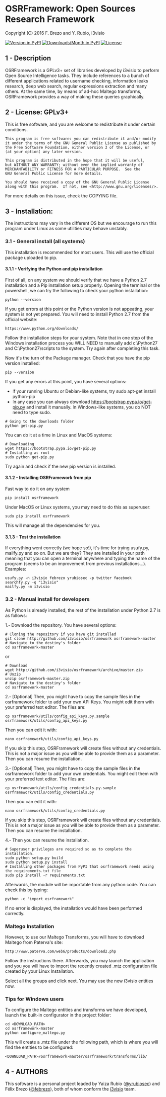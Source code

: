 #	OSRFramework: Open Sources Research Framework

Copyright (C) 2016  F. Brezo and Y. Rubio, i3visio

[![Version in PyPI](https://img.shields.io/pypi/v/osrframework.svg)]()
[![Downloads/Month in PyPI](https://img.shields.io/pypi/dm/osrframework.svg)]()
[![License](https://img.shields.io/badge/license-GNU%20General%20Public%20License%20Version%203%20or%20Later-blue.svg)]()

## 1 - Description

OSRFramework is a GPLv3+ set of libraries developed by i3visio to perform Open Source
Intelligence tasks. They include references to a bunch of different applications 
related to username checking, information leaks research, deep web search, regular
expressions extraction and many others. At the same time, by means of ad-hoc Maltego 
transforms, OSRFramework provides a way of making these queries graphically.


## 2 - License: GPLv3+

This is free software, and you are welcome to redistribute it under certain conditions.

	This program is free software: you can redistribute it and/or modify
	it under the terms of the GNU General Public License as published by
	the Free Software Foundation, either version 3 of the License, or
	(at your option) any later version.

	This program is distributed in the hope that it will be useful,
	but WITHOUT ANY WARRANTY; without even the implied warranty of
	MERCHANTABILITY or FITNESS FOR A PARTICULAR PURPOSE.  See the
	GNU General Public License for more details.

	You should have received a copy of the GNU General Public License
	along with this program.  If not, see <http://www.gnu.org/licenses/>.


For more details on this issue, check the COPYING file.

## 3 - Installation:

The instructions may vary in the different OS but we encourage to run this program under Linux as some utilities may behave unstably.

### 3.1 - General install (all systems)

This installation is recommended for most users. This will use the official package uploaded to pip.

#### 3.1.1 - Verifying the Python and pip installation

First of all, on any system we should verify that we have a Python 2.7 installation and a Pip installation setup properly. Opening the terminal or the powershell, we can try the following to check your python installation:
```
python --version
```

If you get errors at this point or the Python version is not appeating, your system is not yet prepared. You will need to install Python 2.7 from the official website:
```
https://www.python.org/downloads/
```
Follow the installation steps for your system. Note that in one step of the Windows installation process you WILL NEED to manually add c:\Python27 and C:\Python27\scripts to the system. Try again after completing this task.

Now it's the turn of the Package manager. Check that you have the pip version installed:
```
pip --version
```
If you get any errors at this point, you have several options:
* If your running Ubuntu or Debian-like systems, try sudo apt-get install python-pip
* In any case you can always download <https://bootstrap.pypa.io/get-pip.py> and install it manually. In Windows-like systems, you do NOT need to type sudo. 
```
# Going to the downloads folder
python get-pip.py
```
You can do it at a time in Linux and MacOS systems:
```
# Downloading
wget https://bootstrap.pypa.io/get-pip.py
# Installing as root
sudo python get-pip.py
```
Try again and check if the new pip version is installed.


#### 3.1.2 - Installing OSRFramework from pip

Fast way to do it on any system
```
pip install osrframework
```
Under MacOS or Linux systems, you may need to do this as superuser:
```
sudo pip install osrframework
```
This will manage all the dependencies for you.

#### 3.1.3 - Test the installation

If everything went correctly (we hope so!), it's time for trying usufy.py, mailfy.py and so on. But we are they? They are installed in your path meaning that you can open a terminal anywhere and typing the name of the program (seems to be an improvement from previous installations...). Examples:
```
usufy.py -n i3visio febrezo yrubiosec -p twitter facebook
searchfy.py -q "i3visio"
mailfy.py -m i3visio
```

### 3.2 - Manual install for developers

As Python is already installed, the rest of the installation under Python 2.7 is as 
follows:

1.- Download the repository. You have several options:
```
# Cloning the repository if you have git installed
git clone http://github.com/i3visio/osrframework osrframework-master
# Navigate to the destiny's folder
cd osrframework-master
```
or
```
# Download
wget http://github.com/i3visio/osrframework/archive/master.zip
# Unzip
unzip osrframework-master.zip
# Navigate to the destiny's folder
cd osrframework-master
```

2.- [Optional] Then, you might have to copy the sample files in the osrframework folder to add 
your own API Keys. You might edit them with your preferred text editor. The files are:
```
cp osrframework/utils/config_api_keys.py.sample osrframework/utils/config_api_keys.py
```
Then you can edit it with:
```
nano osrframework/utils/config_api_keys.py
```
If you skip this step, OSRFramework will create files without any credentials. This is not a major issue as you will be able to provide them as a parameter. Then you can resume the installation.

3.- [Optional] Then, you might have to copy the sample files in the osrframework folder to add 
your own credentials. You might edit them with your preferred text editor. The files are:
```
cp osrframework/utils/config_credentials.py.sample osrframework/utils/config_credentials.py
```
Then you can edit it with:
```
nano osrframework/utils/config_credentials.py
```
If you skip this step, OSRFramework will create files without any credentials. This is not a
major issue as you will be able to provide them as a parameter. Then you can resume the 
installation.

4.- Then you can resume the installation.
```
# Superuser privileges are required so as to complete the installation.
sudo python setup.py build
sudo python setup.py install	
# Installing other packages from PyPI that osrframework needs using the requirements.txt file
sudo pip install -r requirements.txt
```
Afterwards, the module will be importable from any python code. You can check this by typing:
```
python -c "import osrframework"
```
If no error is displayed, the installation would have been performed correctly.

### Maltego Installation

However, to use our Maltego Transforms, you will have to download Maltego from 
Paterva's site: 
```
http://www.paterva.com/web6/products/download2.php
```
Follow the instructions there. Afterwards, you may launch the application and you you will have to import the recently created .mtz configuration file created by your Linux Installation.

Select all the groups and click next. You may use the new i3visio entities now.

### Tips for Windows users
To configure the Maltego entities and transforms we have developed, launch the built-in configurator in the project folder:
```
cd <DOWNLOAD_PATH>
cd osrframework-master
python configure_maltego.py
```

This will create a .mtz file under the following path, which is where you will find the entities to be configured: 
```
<DOWNLOAD_PATH>/osrframework-master/osrframework/transforms/lib/
```

## 4 - AUTHORS

This software is a personal project leaded by Yaiza Rubio ([@yrubiosec](https://twitter.com/yrubiosec)) and Félix Brezo ([@febrezo](https://twitter.com/febrezo)), both of whom conform the [i3visio](http://i3visio.com) team.
